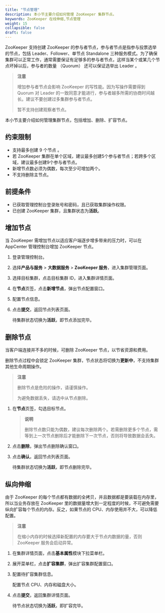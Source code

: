 ```yaml
---
title: "节点管理"
description: 本小节主要介绍如何管理 ZooKeeper 集群节点。 
keywords: ZooKeeper 在线伸缩,节点管理
weight: 15
collapsible: false
draft: false
---
```


ZooKeeper 支持创建 ZooKeeper 的参与者节点，参与者节点是指参与投票选举的节点，包括 Leader、Follower、单节点 Standalone 三种服务模式。为了确保集群可以正常工作，通常需要保证有足够多的参与者节点，这样当某个或某几个节点坏掉以后，参与者的数量 （Quorum） 还可以保证选举出 Leader 。

> **注意**
> 
> 增加参与者节点会影响 ZooKeeper 的写性能。因为写操作需要得到 Quorum 对 Leader 的一致同意才能进行，参与者越多所需的协商时间越长。建议不要创建过多集群参与者节点。
> 
> 暂不支持创建观察者节点。

本小节主要介绍如何管理集群节点，包括增加、删除、扩容节点。

## 约束限制

- 支持最多创建 9 个节点 。
- 若 ZooKeeper 集群在单个区域，建议最多创建5个参与者节点；若跨多个区域，建议最多创建9个参与者节点。
- 新增节点数必须为偶数，每次至少可增加两个。
- 不支持删除主节点。

## 前提条件

- 已获取管理控制台登录账号和密码，且已获取集群操作权限。
- 已创建 ZooKeeper 集群，且集群状态为**活跃**。

## 增加节点

当 ZooKeeper 需增加节点以适应客户端逐步增多带来的压力时，可以在 AppCenter 管理控制台增加 ZooKeeper 节点。

1. 登录管理控制台。
2. 选择**产品与服务** > **大数据服务** > **ZooKeeper 服务**，进入集群管理页面。
3. 选择目标集群，点击目标集群 ID，进入集群详情页面。
4. 在**节点**页签，点击**新增节点**，弹出节点配置窗口。
5. 配置节点信息。

6. 点击**提交**，返回节点列表页面。

   待集群状态切换为**活跃**，即节点添加完毕。

## 删除节点

当客户端连接并不多的时候，可删除 ZooKeeper 节点，以节省资源和费用。

删除节点过程中会锁定 ZooKeeper 集群，节点状态将切换为**更新中**，不支持集群其他生命周期操作。

> **注意**
> 
> 删除节点是危险的操作，请谨慎操作。
> 
> 为避免数据丢失，请选中从节点删除。

1. 在**节点**页签，勾选目标节点。

   > **说明**
   >
   > 删除节点数只能为偶数，建议每次删除两个。若需删除更多个节点，需等到上一次节点删除后才能删除下一次节点，否则将导致数据会丢失。

2. 点击**删除**，弹出节点删除确认窗口。
3. 点击**确认**，返回节点列表页面。

   待集群状态切换为**活跃**，即节点删除完毕。

## 纵向伸缩

由于 ZooKeeper 的每个节点都有数据的全拷贝，并且数据都是要装载在内存里，所以当业务存放在 ZooKeeper 里的数据量增大到一定程度的时候，不可避免需要纵向扩容每个节点的内存。反之，如果节点的 CPU、内存使用并不大，可以降低配置。

> **注意**
> 
> 在缩小内存的时候选择新配置的内存要大于节点内数据的量，否则 ZooKeeper 服务会启动异常。

1. 在集群详情页面，点击**基本属性**模块下拉菜单栏。
2. 展开菜单栏，点击**扩容集群**，弹出扩容集群配置窗口。
3. 配置待扩容集群信息。

    配置节点 CPU、内存和磁盘大小。

4. 点击**提交**，返回集群详情页面。

   待节点状态切换为**活跃**，即扩容完毕。
